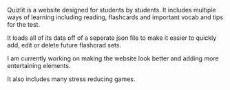 Quizlit is a website designed for students by students. 
It includes multiple ways of learning including reading, flashcards and important vocab and tips for the test.

It loads all of its data off of a seperate json file to make it easier to quickly add, edit or delete future flashcrad sets.

I am currently working on making the website look better and adding more entertaining elements. 

It also includes many stress reducing games.
